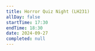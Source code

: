```yaml
---
title: Horror Quiz Night (LH231)
allDay: false
startTime: 17:30
endTime: 18:30
date: 2024-09-27
completed: null
---
```


